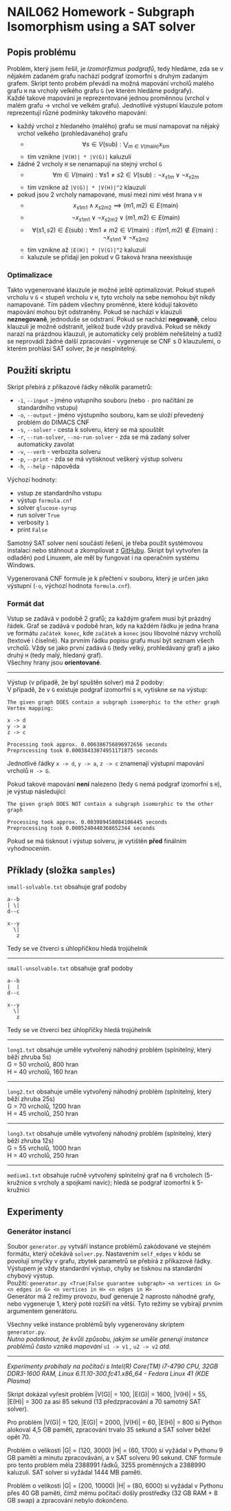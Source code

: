 # NAIL062 Homework - Subgraph Isomorphism using a SAT solver

## Popis problému
Problém, který jsem řešil, je *Izomorfizmus podgrafů*, tedy hledáme, zda se v nějakém zadaném grafu nachází podgraf
izomorfní s druhým zadaným grafem. Skript tento probém převádí na možná mapování vrcholů malého grafu `H` na vrcholy
velkého grafu `G` (ve kterém hledáme podgrafy).  
Každé takové mapování je reprezentované jednou proměnnou (vrchol v malém grafu -> vrchol ve velkém grafu). Jednotlivé
výstupní klauzule potom reprezentují různé podmínky takového mapování:
 - každý vrchol z hledaného (malého) grafu se musí namapovat na nějaký vrchol velkého (prohledávaného) grafu
   - $$ \forall s \in V(\text{sub}): \bigvee_{m \in V(\text{main})} x_{sm} $$
   - tím vznikne `|V(H)| * |V(G)|` kaluzulí
 - žádné 2 vrcholy `H` se nenamapují na stejný vrchol `G`
   - $$ \forall m \in V(\text{main}): \forall s1 \ne s2 \in V(\text{sub}): \neg x_{s1m} \vee \neg x_{s2m} $$
   - tím vznikne až `|V(G)| * |V(H)|^2` klauzulí
 - pokud jsou 2 vrcholy namapované, musí mezi nimi vést hrana v `H`
   - $$ x_{s1m1} \wedge x_{s2m2} \implies (m1, m2) \in E(\text{main}) $$
   - $$ \neg x_{s1m1} \vee \neg x_{s2m2} \vee (m1, m2) \in E(\text{main}) $$
   - $$ \forall (s1, s2) \in E(\text{sub}): \forall m1 \ne m2 \in V(\text{main}): \text{if} (m1, m2) \notin E(\text{main}): \neg x_{s1m1} \vee \neg x_{s2m2} $$
   - tím vznikne až `|E(H)| * |V(G)|^2` kaluzulí
   - kaluzule se přidají jen pokud v G taková hrana neexistuuje

### Optimalizace
Takto vygenerované klauzule je možné ještě optimalizovat. Pokud stupeň vrcholu v `G` < stupeň vrcholu v `H`, tyto
vrcholy na sebe nemohou být nikdy namapované. Tím pádem všechny proměnné, které kódují takovéto mapování mohou být
odstraněny. Pokud se nachází v klauzuli **neznegovaně**, jednoduše se odstraní. Pokud se nachází **negovaně**, celou
klauzuli je možné odstranit, jelikož bude vždy pravdivá. Pokud se někdy narazí na prázdnou klauzuli, je automaticky
celý problém neřešitelný a tudíž se neprovádí žádné další zpracování - vygeneruje se CNF s 0 klauzulemi, o kterém
prohlásí SAT solver, že je nesplnitelný.

## Použití skriptu
Skript přebírá z příkazové řádky několik parametrů:
 - `-i`, `--input` - jméno vstupního souboru (nebo `-` pro načítání ze standardního vstupu)
 - `-o`, `--output` - jméno výstupního souboru, kam se uloží převedený problém do DIMACS CNF
 - `-s`, `--solver` - cesta k solveru, který se má spouštět
 - `-r`, `--run-solver`, `--no-run-solver` - zda se má zadaný solver automaticky zavolat
 - `-v`, `--verb` - verbozita solveru
 - `-p`, `--print` - zda se má vytisknout veškerý výstup solveru
 - `-h`, `--help` - nápověda

Výchozí hodnoty:
 - vstup ze standardního vstupu
 - výstup `formula.cnf`
 - solver `glucose-syrup`
 - run solver `True`
 - verbosity `1`
 - print `False`

Samotný SAT solver není součástí řešení, je třeba použít systémovou instalaci nebo stáhnout a zkompilovat z
[GitHubu](https://github.com/audemard/glucose/). Skript byl vytvořen (a odladěn) pod Linuxem, ale měl by fungovat i na operačním
systému Windows.

Vygenerovaná CNF formule je k přečtení v souboru, který je určen jako výstupní (`-o`, výchozí hodnota `formula.cnf`).

### Formát dat
Vstup se zadává v podobě 2 grafů; za každým grafem musí být prázdný řádek. Graf se zadává v podobě hran, kdy na každém
řádku je jedna hrana ve formátu `začátek konec`, kde `začátek` a `konec` jsou libovolné názvy vrcholů (textové i
číselné). Na prvním řádku popisu grafu musí být seznam všech vrcholů. Vždy se jako první zadává `G` (tedy velký, prohledávaný graf) a jako druhý `H` (tedy malý, hledaný graf).  
Všechny hrany jsou **orientované**.

---
Výstup (v pŕípadě, že byl spuštěn solver) má 2 podoby:  
V případě, že v `G` existuje podgraf izomorfní s `H`, vytiskne se na výstup:
```
The given graph DOES contain a subgraph isomorphic to the other graph
Vertex mapping:

x -> d
y -> a
z -> c

Processing took approx. 0.006386756896972656 seconds
Preprocessing took 0.00038433074951171875 seconds
```
Jednotlivé řádky `x -> d`, `y -> a`, `z -> c` znamenají výstupní mapování vrcholů `H -> G`.

Pokud takové mapování **není** nalezeno (tedy `G` nemá podgraf izomorfní s `H`), je výstup následující:
```
The given graph DOES NOT contain a subgraph isomorphic to the other graph

Processing took approx. 0.003989458084106445 seconds
Preprocessing took 0.0005240440368652344 seconds
```
Pokud se má tisknout i výstup solveru, je vytištěn **před** finálním vyhodnocením.

## Příklady (složka `samples`)
`small-solvable.txt` obsahuje graf podoby
```
a--b
| \|
d--c

x--y
  \|
   z
```
Tedy se ve čtverci s úhlopříčkou hledá trojúhelník

---
`small-unsolvable.txt` obsahuje graf podoby
```
a--b
|  |
d--c

x--y
  \|
   z
```
Tedy se ve čtverci bez úhlopříčky hledá trojúhelník

---
`long1.txt` obsahuje uměle vytvořený náhodný problém (splnitelný, který běží zhruba 5s)  
G = 50 vrcholů, 800 hran  
H = 40 vrcholů, 160 hran

---
`long2.txt` obsahuje uměle vytvořený náhodný problém (splnitelný, který běží zhruba 25s)  
G = 70 vrcholů, 1200 hran  
H = 45 vrcholů, 250 hran

---
`long3.txt` obsahuje uměle vytvořený náhodný problém (splnitelný, který běží zhruba 12s)  
G = 55 vrcholů, 1000 hran  
H = 40 vrcholů, 250 hran

---
`medium1.txt` obsahuje ručně vytvořený splnitelný graf na 6 vrcholech (5-kružnice s vrcholy a spojkami navíc); hledá se
podgraf izomorfní k 5-kružnici

## Experimenty
### Generátor instancí
Soubor `generator.py` vytváří instance problémů zakódované ve stejném formátu, který očekává `solver.py`.
Nastavením `self_edges` v kódu se povolují smyčky v grafu, zbytek parametrů se přebírá z příkazové řádky. Výstupem je
vždy standardní výstup, chyby se tisknou na standardní chybový výstup.  
Použití: `generator.py <True|False guarantee subgraph> <n vertices in G> <n edges in G> <n vertices in H> <n edges in H>`  
Generátor má 2 režimy provozu, buď generuje 2 naprosto náhodné grafy, nebo vygeneruje 1, který poté rozšíří na větší.
Tyto režimy se vybírají prvním argumentem generátoru.

Všechny velké instance problémů byly vygenerovány skriptem `generator.py`.  
*Nutno podotknout, že kvůli způsobu, jakým se uměle generují instance problémů často vzniká mapování* `u1 -> v1` *,*
`u2 -> v2` *atd.*

---
*Experimenty probíhaly na počítači s Intel(R) Core(TM) i7-4790 CPU, 32GB DDR3-1600 RAM,
Linux 6.11.10-300.fc41.x86_64 - Fedora Linux 41 (KDE Plasma)*

Skript dokázal vyřesit problém |V(G)| = 100, |E(G)| = 1600, |V(H)| = 55, |E(H)| = 300 za asi 85 sekund (13 předzpracování
a 70 samotný SAT solver).

Pro problém |V(G)| = 120, |E(G)| = 2000, |V(H)| = 60, |E(H)| = 800 si Python alokoval 4,5 GB paměti, zpracování trvalo
35 sekund a SAT solver běžel opět 70.

Problém o velikosti |G| = (120, 3000) |H| = (60, 1700) si vyžádal v Pythonu 9 GB paměti a minutu zpracovávání, a v SAT
solveru 90 sekund. CNF formule pro tento problém měla 2388991 řádků, 3255 proměnných a 2388990 kaluzulí. SAT solver si
vyžádal 1444 MB paměti.

Problém o velikosti |G| = (200, 10000) |H| = (80, 6000) si vyžádal v Pythonu přes 40 GB paměti, čímž mému počítači došly
prostředky (32 GB RAM + 8 GB swap) a zpracování nebylo dokončeno.
